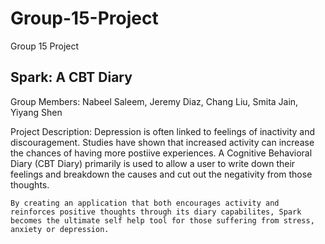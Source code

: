 # Group-15-Project
Group 15 Project

## Spark: A CBT Diary

Group Members:
Nabeel Saleem,
Jeremy Diaz,
Chang Liu,
Smita Jain,
Yiyang Shen

Project Description: 
	Depression is often linked to feelings of inactivity and discouragement. Studies have shown that increased activity can increase the chances of having more postiive experiences. A Cognitive Behavioral Diary (CBT Diary) primarily is used to allow a user to write down their feelings and breakdown the causes and cut out the negativity from those thoughts. 
	
	By creating an application that both encourages activity and reinforces positive thoughts through its diary capabilites, Spark becomes the ultimate self help tool for those suffering from stress, anxiety or depression. 